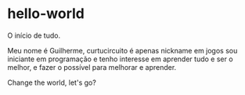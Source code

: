 # hello-world
O início de tudo.

Meu nome é Guilherme, curtucircuito é apenas nickname em jogos sou iniciante em programação
e tenho interesse em aprender tudo e ser o melhor, e fazer o possível para melhorar e aprender.

Change the world, let's go?
